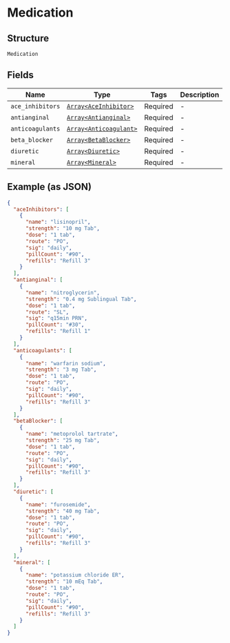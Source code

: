 
# Medication

## Structure

`Medication`

## Fields

| Name | Type | Tags | Description |
|  --- | --- | --- | --- |
| `ace_inhibitors` | [`Array<AceInhibitor>`](/doc/models/ace-inhibitor.md) | Required | - |
| `antianginal` | [`Array<Antianginal>`](/doc/models/antianginal.md) | Required | - |
| `anticoagulants` | [`Array<Anticoagulant>`](/doc/models/anticoagulant.md) | Required | - |
| `beta_blocker` | [`Array<BetaBlocker>`](/doc/models/beta-blocker.md) | Required | - |
| `diuretic` | [`Array<Diuretic>`](/doc/models/diuretic.md) | Required | - |
| `mineral` | [`Array<Mineral>`](/doc/models/mineral.md) | Required | - |

## Example (as JSON)

```json
{
  "aceInhibitors": [
    {
      "name": "lisinopril",
      "strength": "10 mg Tab",
      "dose": "1 tab",
      "route": "PO",
      "sig": "daily",
      "pillCount": "#90",
      "refills": "Refill 3"
    }
  ],
  "antianginal": [
    {
      "name": "nitroglycerin",
      "strength": "0.4 mg Sublingual Tab",
      "dose": "1 tab",
      "route": "SL",
      "sig": "q15min PRN",
      "pillCount": "#30",
      "refills": "Refill 1"
    }
  ],
  "anticoagulants": [
    {
      "name": "warfarin sodium",
      "strength": "3 mg Tab",
      "dose": "1 tab",
      "route": "PO",
      "sig": "daily",
      "pillCount": "#90",
      "refills": "Refill 3"
    }
  ],
  "betaBlocker": [
    {
      "name": "metoprolol tartrate",
      "strength": "25 mg Tab",
      "dose": "1 tab",
      "route": "PO",
      "sig": "daily",
      "pillCount": "#90",
      "refills": "Refill 3"
    }
  ],
  "diuretic": [
    {
      "name": "furosemide",
      "strength": "40 mg Tab",
      "dose": "1 tab",
      "route": "PO",
      "sig": "daily",
      "pillCount": "#90",
      "refills": "Refill 3"
    }
  ],
  "mineral": [
    {
      "name": "potassium chloride ER",
      "strength": "10 mEq Tab",
      "dose": "1 tab",
      "route": "PO",
      "sig": "daily",
      "pillCount": "#90",
      "refills": "Refill 3"
    }
  ]
}
```


